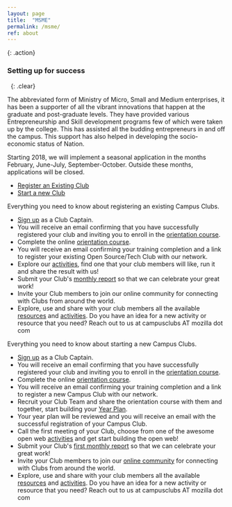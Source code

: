 ```yaml
---
layout: page
title:  "MSME"
permalink: /msme/
ref: about
---
```


{: .action}
### Setting up for success
&nbsp;
{: .clear}
&nbsp;

<p>
The abbreviated form of Ministry of Micro, Small and Medium enterprises, it has been a supporter of all the vibrant innovations that happen at the graduate and post-graduate levels. They have provided various Entrepreneurship and Skill development programs few of which were taken up by the college. This has assisted all the budding entrepreneurs in and off the campus. This support has also helped in developing the socio-economic status of Nation.
    </p>
     
  







Starting 2018, we will implement a seasonal application in the months February, June-July, September-October. Outside these months, applications will be closed.

<ul class="nav nav-tabs" role="tablist">
  <li class="nav-item"><a class="nav-link active" href="#existing" aria-controls="build" role="tab" data-toggle="tab">Register an Existing Club</a></li>
  <li class="nav-item"><a class="nav-link" href="#new" aria-controls="learn" role="tab" data-toggle="tab">Start a new Club</a></li>
</ul>

<div class="tab-content">
  <div role="tabpanel" class="tab-pane active" id="existing">


  <p> Everything you need to know about registering an existing Campus Clubs.</p>


  <section class="timeline">
    <ul>
      <li>
        <div>
          <a href="https://docs.google.com/forms/d/e/1FAIpQLSdKYZV3xeaIkdHyeZaZNiddF0kpRMBb-Mjb70y0HShaTXc4cg/viewform"> Sign up</a> as a Club Captain.
        </div>
      </li>
      <li>
        <div>
          You will receive an email confirming that you have successfully registered your club and inviting you to enroll in the <a href="https://mozilla.teachable.com/courses/mozilla-campus-club-training/" target="_blank">orientation course</a>.
        </div>
      </li>
      <li>
        <div>
  Complete the online <a href="https://mozilla.teachable.com/courses/mozilla-campus-club-training/" target="_blank">orientation course</a>.      
        </div>
      </li>
      <li>
        <div>
        You will receive an email confirming your training completion and a link to register your existing Open Source/Tech Club with our network.
        </div>
      </li>
        <li>
        <div>
          Explore our <a href="/activities/">activities</a>, find one that your club members will like, run it and share the result with us!
        </div>
      </li>
      <li>
        <div>
          Submit your Club's <a href="https://campus.mozilla.community/report/#"> monthly report</a> so that we can celebrate your great work!
        </div>
      </li>
      <li>
        <div>
          Invite your Club members to join our online community for connecting with Clubs from around the world.
        </div>
      </li>
      <li>
        <div>
          Explore, use and share with your club members all the available <a href="/resources/">resources</a> and <a href="/activities/">activities</a>. Do you have an idea for a new activity or resource that you need? Reach out to us at campusclubs AT mozilla dot com
        </div>
      </li>
    </ul>
  </section>


  </div>

<div role="tabpanel" class="tab-pane" id="new">


<p> Everything you need to know about starting a new Campus Clubs.</p>

<section class="timeline">
  <ul>
  <li>
    <div>
      <a href="https://docs.google.com/forms/d/e/1FAIpQLSdKYZV3xeaIkdHyeZaZNiddF0kpRMBb-Mjb70y0HShaTXc4cg/viewform"> Sign up</a> as a Club Captain.
    </div>
  </li>
  <li>
    <div>
      You will receive an email confirming that you have successfully registered your club and inviting you to enroll in the <a href="https://mozilla.teachable.com/courses/mozilla-campus-club-training/" target="_blank">orientation course</a>.
    </div>
  </li>
  <li>
    <div>
Complete the online <a href="https://mozilla.teachable.com/courses/mozilla-campus-club-training/" target="_blank">orientation course</a>.      
    </div>
  </li>
  <li>
    <div>
    You will receive an email confirming your training completion and a link to register a new Campus Club with our network.
    </div>
  </li>
    <li>
      <div>
      Recruit your Club Team and share the orientation course with them and together, start building your <a href="/yearplanning/">Year Plan</a>.
      </div>
    </li>
    <li>
    <div>
        Your year plan will be reviewed and you will receive an email with the successful registration of your Campus Club.
       </div>
    </li>
    <li>
      <div>
        Call the first meeting of your Club, choose from one of the awesome open web <a href="/activities/">activities</a> and get start building the open web!
      </div>
    </li>
    <li>
      <div>
        Submit your Club's <a href="https://campus.mozilla.community/report/#"> first monthly report</a> so that we can celebrate your great work!
      </div>
    </li>
    <li>
      <div>
        Invite your Club members to join our <a href="https://discourse.mozilla.org/c/campus-clubs">online community</a> for connecting with Clubs from around the world.
      </div>
    </li>
    <li>
      <div>
        Explore, use and share with your club members all the available <a href="/resources/">resources</a> and <a href="/activities/">activities</a>. Do you have an idea for a new activity or resource that you need? Reach out to us at campusclubs AT mozilla dot com
      </div>
    </li>
  </ul>
</section>
</div>
</div>
